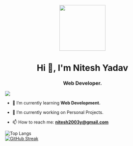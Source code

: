<div id="header" align="center">
  <img src="[https://miro.medium.com/v2/resize:fit:750/format:webp/1*9rZuZJMSKAP6yAGloFeeNg.jpeg]" width="150"/>
</div>
<h1 align="center">Hi 👋, I'm Nitesh Yadav</h1>
<h3 align="center">Web Developer.</h3>

![](https://komarev.com/ghpvc/?username=nxtesh)
- 🌱 I’m currently learning **Web Development.**

- 🔭 I’m currently working on Personal Projects.

- 📫 How to reach me: **nitesh2003y@gmail.com**


![Top Langs](https://github-readme-stats.vercel.app/api/top-langs/?username=nxtesh&theme=tokyonight)
<br>
[![GitHub Streak](https://github-readme-streak-stats.herokuapp.com?user=nxtesh&theme=blueberry&date_format=M%20j%5B%2C%20Y%5D)](https://git.io/streak-stats)


<!--
**nxtesh/nxtesh** is a ✨ _special_ ✨ repository because its `README.md` (this file) appears on your GitHub profile.

Here are some ideas to get you started:


- 🌱 I’m currently learning ...
- 👯 I’m looking to collaborate on ...
- 🤔 I’m looking for help with ...
- 💬 Ask me about ...
- 📫 How to reach me: ...
- 😄 Pronouns: ...
- ⚡ Fun fact: ...
-->
